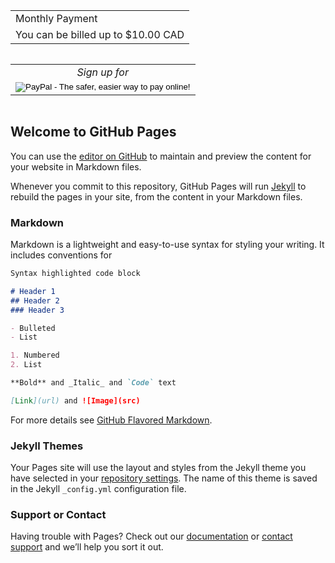 <form action="https://www.paypal.com/cgi-bin/webscr" method="post" target="_top">
<input type="hidden" name="cmd" value="_s-xclick">
<input type="hidden" name="hosted_button_id" value="MLBM5PBSDJGJ4">
<table>
<tr><td><input type="hidden" name="on0" value="Monthly Payment">Monthly Payment</td></tr><tr><td>You can be billed up to $10.00</select> CAD</td></tr>
</table>
<table>
</table>
<table><tr><td align=center><i>Sign up for</i></td></tr><tr><td><input type="image" src="https://www.paypalobjects.com/en_US/CA/i/btn/btn_auto_billing_LG.gif" border="0" name="submit" alt="PayPal - The safer, easier way to pay online!"></td></tr></table>
<img alt="" border="0" src="https://www.paypalobjects.com/en_US/i/scr/pixel.gif" width="1" height="1">
</form>


## Welcome to GitHub Pages

You can use the [editor on GitHub](https://github.com/kingvj/kingvj.github.io/edit/master/index.md) to maintain and preview the content for your website in Markdown files.

Whenever you commit to this repository, GitHub Pages will run [Jekyll](https://jekyllrb.com/) to rebuild the pages in your site, from the content in your Markdown files.

### Markdown

Markdown is a lightweight and easy-to-use syntax for styling your writing. It includes conventions for

```markdown
Syntax highlighted code block

# Header 1
## Header 2
### Header 3

- Bulleted
- List

1. Numbered
2. List

**Bold** and _Italic_ and `Code` text

[Link](url) and ![Image](src)
```

For more details see [GitHub Flavored Markdown](https://guides.github.com/features/mastering-markdown/).

### Jekyll Themes

Your Pages site will use the layout and styles from the Jekyll theme you have selected in your [repository settings](https://github.com/kingvj/kingvj.github.io/settings). The name of this theme is saved in the Jekyll `_config.yml` configuration file.

### Support or Contact

Having trouble with Pages? Check out our [documentation](https://help.github.com/categories/github-pages-basics/) or [contact support](https://github.com/contact) and we’ll help you sort it out.
